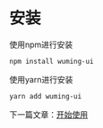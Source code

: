 # 安装

使用npm进行安装

```bash
npm install wuming-ui
```

使用yarn进行安装

```bash
yarn add wuming-ui
```

下一篇文章：[开始使用](#/doc/get-started)
